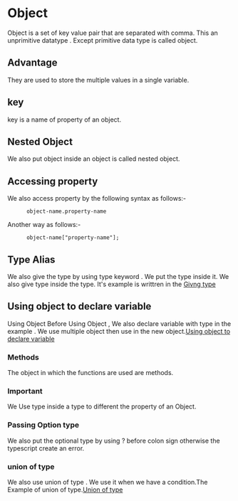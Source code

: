# Object 
Object is a set of key value pair that are separated with comma.
This an unprimitive datatype . Except primitive data type is called object.
## Advantage 
They are used to store the  multiple values in a single variable.
## key
key is a name of property of an object.
## Nested Object
We also put object inside an object is called nested object.
## Accessing property
We also access property by the following syntax as follows:-

          object-name.property-name
Another way as follows:-

          object-name["property-name"];
## Type Alias
We also give the type by using type keyword . We put the type inside it. We also give type inside the type.
It's example is writtren in the [Givng type](https://github.com/Abdullah90-ty/Learning-TypeScript/blob/main/step8-Objects/Example01.ts)
## Using object to declare variable
 Using Object Before Using Object , We also declare variable with type in the example   .
 We use multiple object then use in the new object.[Using object to declare variable](https://github.com/Abdullah90-ty/Learning-TypeScript/blob/main/step8-Objects/Example02.ts)

### Methods
The object in which the functions are used are methods.

### Important 
We Use type inside a type to different the property of an Object.

### Passing Option type 
We also put the optional type by using ? before colon sign otherwise the typescript create an error.
### union of type 
We also use union of type . We use it when we have a condition.The Example of union of type.[Union of type](https://github.com/Abdullah90-ty/Learning-TypeScript/blob/main/step8-Objects/Example04.ts)





